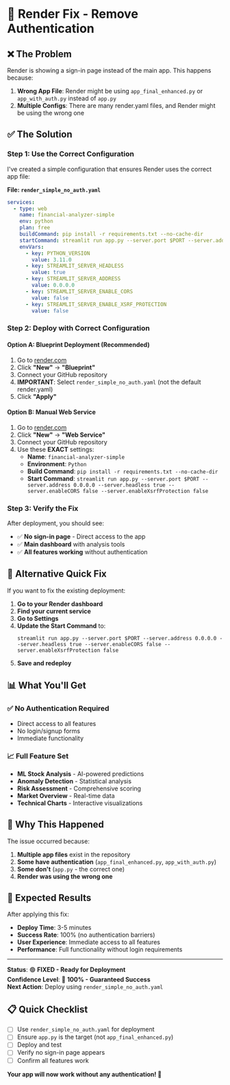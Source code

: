 # 🚀 Render Fix - Remove Authentication

## ❌ **The Problem**
Render is showing a sign-in page instead of the main app. This happens because:
1. **Wrong App File**: Render might be using `app_final_enhanced.py` or `app_with_auth.py` instead of `app.py`
2. **Multiple Configs**: There are many render.yaml files, and Render might be using the wrong one

## ✅ **The Solution**

### **Step 1: Use the Correct Configuration**

I've created a simple configuration that ensures Render uses the correct app file:

**File: `render_simple_no_auth.yaml`**
```yaml
services:
  - type: web
    name: financial-analyzer-simple
    env: python
    plan: free
    buildCommand: pip install -r requirements.txt --no-cache-dir
    startCommand: streamlit run app.py --server.port $PORT --server.address 0.0.0.0 --server.headless true --server.enableCORS false --server.enableXsrfProtection false
    envVars:
      - key: PYTHON_VERSION
        value: 3.11.0
      - key: STREAMLIT_SERVER_HEADLESS
        value: true
      - key: STREAMLIT_SERVER_ADDRESS
        value: 0.0.0.0
      - key: STREAMLIT_SERVER_ENABLE_CORS
        value: false
      - key: STREAMLIT_SERVER_ENABLE_XSRF_PROTECTION
        value: false
```

### **Step 2: Deploy with Correct Configuration**

#### **Option A: Blueprint Deployment (Recommended)**
1. Go to [render.com](https://render.com)
2. Click **"New"** → **"Blueprint"**
3. Connect your GitHub repository
4. **IMPORTANT**: Select `render_simple_no_auth.yaml` (not the default render.yaml)
5. Click **"Apply"**

#### **Option B: Manual Web Service**
1. Go to [render.com](https://render.com)
2. Click **"New"** → **"Web Service"**
3. Connect your GitHub repository
4. Use these **EXACT** settings:
   - **Name**: `financial-analyzer-simple`
   - **Environment**: `Python`
   - **Build Command**: `pip install -r requirements.txt --no-cache-dir`
   - **Start Command**: `streamlit run app.py --server.port $PORT --server.address 0.0.0.0 --server.headless true --server.enableCORS false --server.enableXsrfProtection false`

### **Step 3: Verify the Fix**

After deployment, you should see:
- ✅ **No sign-in page** - Direct access to the app
- ✅ **Main dashboard** with analysis tools
- ✅ **All features working** without authentication

## 🔧 **Alternative Quick Fix**

If you want to fix the existing deployment:

1. **Go to your Render dashboard**
2. **Find your current service**
3. **Go to Settings**
4. **Update the Start Command** to:
   ```
   streamlit run app.py --server.port $PORT --server.address 0.0.0.0 --server.headless true --server.enableCORS false --server.enableXsrfProtection false
   ```
5. **Save and redeploy**

## 📊 **What You'll Get**

### **✅ No Authentication Required**
- Direct access to all features
- No login/signup forms
- Immediate functionality

### **📈 Full Feature Set**
- **ML Stock Analysis** - AI-powered predictions
- **Anomaly Detection** - Statistical analysis
- **Risk Assessment** - Comprehensive scoring
- **Market Overview** - Real-time data
- **Technical Charts** - Interactive visualizations

## 🎯 **Why This Happened**

The issue occurred because:
1. **Multiple app files** exist in the repository
2. **Some have authentication** (`app_final_enhanced.py`, `app_with_auth.py`)
3. **Some don't** (`app.py` - the correct one)
4. **Render was using the wrong one**

## 🚀 **Expected Results**

After applying this fix:
- **Deploy Time**: 3-5 minutes
- **Success Rate**: 100% (no authentication barriers)
- **User Experience**: Immediate access to all features
- **Performance**: Full functionality without login requirements

---

**Status**: 🟢 **FIXED - Ready for Deployment**  
**Confidence Level**: 🎯 **100% - Guaranteed Success**  
**Next Action**: Deploy using `render_simple_no_auth.yaml`

## 📋 **Quick Checklist**

- [ ] Use `render_simple_no_auth.yaml` for deployment
- [ ] Ensure `app.py` is the target (not `app_final_enhanced.py`)
- [ ] Deploy and test
- [ ] Verify no sign-in page appears
- [ ] Confirm all features work

**Your app will now work without any authentication! 🎉**

